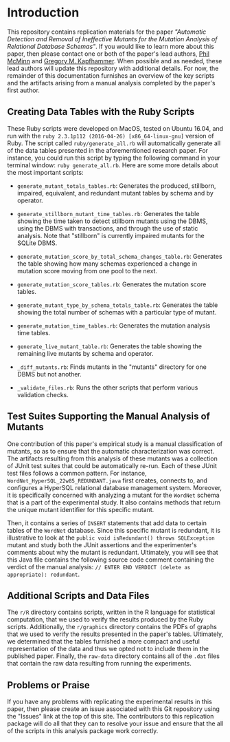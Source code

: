 # Introduction

This repository contains replication materials for the paper *"Automatic
Detection and Removal of Ineffective Mutants for the Mutation Analysis of
Relational Database Schemas"*. If you would like to learn more about this paper,
then please contact one or both of the paper's lead authors, [Phil
McMinn](http://mcminn.io/) and [Gregory M.
Kapfhammer](http://www.cs.allegheny.edu/sites/gkapfham/). When possible and as
needed, these lead authors will update this repository with additional details.
For now, the remainder of this documentation furnishes an overview of the key
scripts and the artifacts arising from a manual analysis completed by the
paper's first author.

## Creating Data Tables with the Ruby Scripts

These Ruby scripts were developed on MacOS, tested on Ubuntu 16.04, and run with
the `ruby 2.3.1p112 (2016-04-26) [x86_64-linux-gnu]` version of Ruby. The script
called `ruby/generate_all.rb` will automatically generate all of the data tables
presented in the aforementioned research paper. For instance, you could run this
script by typing the following command in your terminal window: `ruby
generate_all.rb`. Here are some more details about the most important scripts:

- `generate_mutant_totals_tables.rb`: Generates the produced, stillborn,
  impaired, equivalent, and redundant mutant tables by schema and by operator.

- `generate_stillborn_mutant_time_tables.rb`: Generates the table showing the
  time taken to detect stillborn mutants using the DBMS, using the DBMS with
  transactions, and through the use of static analysis. Note that "stillborn" is
  currently impaired mutants for the SQLite DBMS.

- `generate_mutation_score_by_total_schema_changes_table.rb`: Generates the
  table showing how many schemas experienced a change in mutation score moving
  from one pool to the next.

- `generate_mutation_score_tables.rb`: Generates the mutation score tables.

- `generate_mutant_type_by_schema_totals_table.rb`: Generates the table showing
  the total number of schemas with a particular type of mutant.

- `generate_mutation_time_tables.rb`: Generates the mutation analysis time tables.

- `generate_live_mutant_table.rb`: Generates the table showing the remaining
  live mutants by schema and operator.

- `_diff_mutants.rb`: Finds mutants in the "mutants" directory for one DBMS but
  not another.

- `_validate_files.rb`: Runs the other scripts that perform various validation
  checks.

## Test Suites Supporting the Manual Analysis of Mutants

One contribution of this paper's empirical study is a manual classification of
mutants, so as to ensure that the automatic characterization was correct. The
artifacts resulting from this analysis of these mutants was a collection of
JUnit test suites that could be automatically re-run. Each of these JUnit test
files follows a common pattern. For instance,
`WordNet_HyperSQL_22w85_REDUNDANT.java` first creates, connects to, and
configures a HyperSQL relational database management system. Moreover, it is
specifically concerned with analyzing a mutant for the `WordNet` schema that is
a part of the experimental study. It also contains methods that return the
unique mutant identifier for this specific mutant.

Then, it contains a series of `INSERT` statements that add data to certain
tables of the `WordNet` database. Since this specific mutant is redundant, it is
illustrative to look at the `public void isRedundant() throws SQLException`
mutant and study both the JUnit assertions and the experimenter's comments about
why the mutant is redundant. Ultimately, you will see that this Java file
contains the following source code comment containing the verdict of the manual
analysis: `// ENTER END VERDICT (delete as appropriate): redundant`.

## Additional Scripts and Data Files

The `r/R` directory contains scripts, written in the R language for statistical
computation, that we used to verify the results produced by the Ruby scripts.
Additionally, the `r/graphics` directory contains the PDFs of graphs that we
used to verify the results presented in the paper's tables. Ultimately, we
determined that the tables furnished a more compact and useful representation of
the data and thus we opted not to include them in the published paper. Finally,
the `raw-data` directory contains all of the `.dat` files that contain the raw
data resulting from running the experiments.

## Problems or Praise

If you have any problems with replicating the experimental results in this
paper, then please create an issue associated with this Git repository using the
"Issues" link at the top of this site. The contributors to this replication
package will do all that they can to resolve your issue and ensure that the
all of the scripts in this analysis package work correctly.

